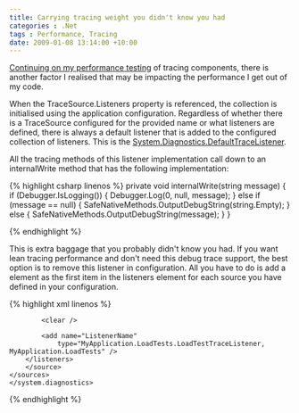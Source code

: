 ```yaml
---
title: Carrying tracing weight you didn't know you had
categories : .Net
tags : Performance, Tracing
date: 2009-01-08 13:14:00 +10:00
---
```


[Continuing on my performance testing][0] of tracing components, there is another factor I realised that may be impacting the performance I get out of my code. 

When the TraceSource.Listeners property is referenced, the collection is initialised using the application configuration. Regardless of whether there is a TraceSource configured for the provided name or what listeners are defined, there is always a default listener that is added to the configured collection of listeners. This is the [System.Diagnostics.DefaultTraceListener][1]. 

All the tracing methods of this listener implementation call down to an internalWrite method that has the following implementation: 

{% highlight csharp linenos %}
private void internalWrite(string message)
{
    if (Debugger.IsLogging())
    {
        Debugger.Log(0, null, message);
    }
    else if (message == null)
    {
        SafeNativeMethods.OutputDebugString(string.Empty);
    }
    else
    {
        SafeNativeMethods.OutputDebugString(message);
    }
}
    
{% endhighlight %}

This is extra baggage that you probably didn't know you had. If you want lean tracing performance and don't need this debug trace support, the best option is to remove this listener in configuration. All you have to do is add a _<clear />_ element as the first item in the listeners element for each source you have defined in your configuration. 

{% highlight xml linenos %}
<?xml version="1.0" encoding="utf-8" ?> 
<configuration> 
    <system.diagnostics>
    <trace useGlobalLock="false" /> 
    <sources> 
        <source name="MySource" 
                switchValue="All"> 
        <listeners>
    
            <clear />
    
            <add name="ListenerName" 
                type="MyApplication.LoadTests.LoadTestTraceListener, MyApplication.LoadTests" /> 
        </listeners> 
        </source> 
    </sources>    
    </system.diagnostics> 
</configuration> 
    
{% endhighlight %}

[0]: /post/2009/01/08/Disable-Trace-UseGlobalLock-For-Better-Tracing-Performance.aspx
[1]: http://msdn.microsoft.com/en-us/library/system.diagnostics.defaulttracelistener.aspx
